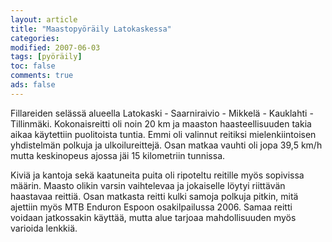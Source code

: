 ```yaml
--- 
layout: article 
title: "Maastopyöräily Latokaskessa" 
categories: 
modified: 2007-06-03 
tags: [pyöräily]
toc: false 
comments: true 
ads: false 
--- 
```


Fillareiden selässä alueella Latokaski - Saarniraivio - Mikkelä -
Kauklahti - Tillinmäki. Kokonaisreitti oli noin 20 km ja maaston
haasteellisuuden takia aikaa käytettiin puolitoista tuntia. Emmi oli
valinnut reitiksi mielenkiintoisen yhdistelmän polkuja ja
ulkoilureittejä. Osan matkaa vauhti oli jopa 39,5 km/h mutta keskinopeus
ajossa jäi 15 kilometriin tunnissa.

Kiviä ja kantoja sekä kaatuneita puita oli ripoteltu reitille myös
sopivissa määrin. Maasto olikin varsin vaihtelevaa ja jokaiselle löytyi
riittävän haastavaa reittiä. Osan matkasta reitti kulki samoja polkuja
pitkin, mitä ajettiin myös MTB Enduron Espoon osakilpailussa 2006. Samaa
reitti voidaan jatkossakin käyttää, mutta alue tarjoaa mahdollisuuden
myös varioida lenkkiä.

